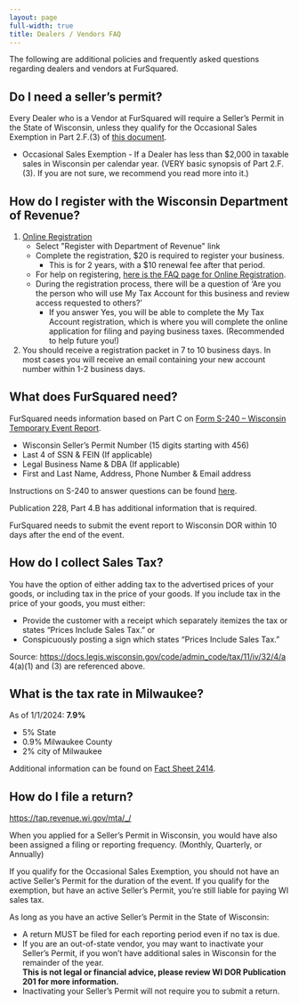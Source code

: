 ```yaml
---
layout: page
full-width: true
title: Dealers / Vendors FAQ
---
```


The following are additional policies and frequently asked questions regarding dealers and vendors at FurSquared.

## Do I need a seller’s permit?

Every Dealer who is a Vendor at FurSquared will require a Seller’s Permit in the State of Wisconsin, unless they qualify for the Occasional Sales Exemption in Part 2.F.(3) of [this document](https://www.revenue.wi.gov/DOR%20Publications/pb228.pdf).

- Occasional Sales Exemption - If a Dealer has less than $2,000 in taxable sales in Wisconsin per calendar year. (VERY basic synopsis of Part 2.F.(3). If you are not sure, we recommend you read more into it.)

## How do I register with the Wisconsin Department of Revenue?

1. [Online Registration](https://www.revenue.wi.gov/Pages/Businesses/New-Business-home.aspx)
    - Select "Register with Department of Revenue" link
    - Complete the registration, $20 is required to register your business.
        - This is for 2 years, with a $10 renewal fee after that period.
    - For help on registering, [here is the FAQ page for Online Registration](https://www.revenue.wi.gov/Pages/FAQS/pcs-btr-on.aspx).
    - During the registration process, there will be a question of ‘Are you the person who will use My Tax Account for this business and review access requested to others?’
        - If you answer Yes, you will be able to complete the My Tax Account registration, which is where you will complete the online application for filing and paying business taxes. (Recommended to help future you!)
2. You should receive a registration packet in 7 to 10 business days. In most cases you will receive an email containing your new account number within 1-2 business days.

## What does FurSquared need?

FurSquared needs information based on Part C on [Form S-240 – Wisconsin Temporary Event Report](https://www.revenue.wi.gov/DORForms/s-240f.pdf).

- Wisconsin Seller’s Permit Number (15 digits starting with 456)
- Last 4 of SSN & FEIN (If applicable)
- Legal Business Name & DBA (If applicable)
- First and Last Name, Address, Phone Number & Email address

Instructions on S-240 to answer questions can be found [here](https://www.revenue.wi.gov/DORForms/s-240-instr.pdf).

Publication 228, Part 4.B has additional information that is required.

FurSquared needs to submit the event report to Wisconsin DOR within 10 days after the end of the event.

## How do I collect Sales Tax?

You have the option of either adding tax to the advertised prices of your goods, or including tax in the price of your goods. If you include tax in the price of your goods, you must either:

- Provide the customer with a receipt which separately itemizes the tax or states “Prices Include Sales Tax.” or
- Conspicuously posting a sign which states “Prices Include Sales Tax.”

Source: <https://docs.legis.wisconsin.gov/code/admin_code/tax/11/iv/32/4/a>    
4(a)(1) and (3) are referenced above.

## What is the tax rate in Milwaukee?

As of 1/1/2024: **7.9%**

- 5% State
- 0.9% Milwaukee County
- 2% city of Milwaukee

Additional information can be found on [Fact Sheet 2414](https://www.revenue.wi.gov/DOR%20Publications/2414milwaukee.pdf).

## How do I file a return?

https://tap.revenue.wi.gov/mta/_/

When you applied for a Seller’s Permit in Wisconsin, you would have also been assigned a filing or reporting frequency. (Monthly, Quarterly, or Annually)

If you qualify for the Occasional Sales Exemption, you should not have an active Seller’s Permit for the duration of the event. If you qualify for the exemption, but have an active Seller’s Permit, you’re still liable for paying WI sales tax.

As long as you have an active Seller’s Permit in the State of Wisconsin:

- A return MUST be filed for each reporting period even if no tax is due.
- If you are an out-of-state vendor, you may want to inactivate your Seller’s Permit, if you won’t have additional sales in Wisconsin for the remainder of the year.    
**This is not legal or financial advice, please review WI DOR Publication 201 for more information.**
- Inactivating your Seller’s Permit will not require you to submit a return.
